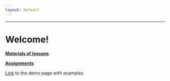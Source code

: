 ```yaml
---
layout: default
---
```

---
# Welcome!
**[Materials of lessons](lessons.md)**

**[Assignments](assignments.md)**

[Link](smth.md) to the demo page with examples

